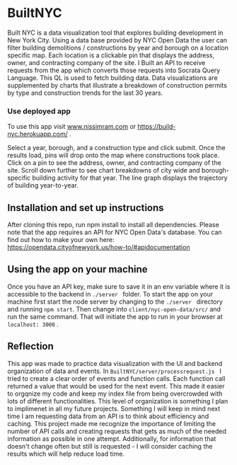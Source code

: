 # BuiltNYC

Built NYC is a data visualization tool that explores building development in New York City. 
Using a data base provided by NYC Open Data the user can filter building demolitions / constructions by year and borough on a location specific map. Each location is a clickable pin that displays the address, owner, and contracting company of the site. 
I Built an API to receive requests from the app which converts those requests into Socrata Query Language. 
This QL is used to fetch building data. Data visualizations are supplemented by charts that illustrate a breakdown of construction permits by type and construction trends for the last 30 years.

### Use deployed app

To use this app visit www.nissimram.com or https://build-nyc.herokuapp.com/ . 

Select a year, borough, and a construction type and click submit. Once the results load, pins will drop onto the map where constructions took place. Click on a pin to see the address, owner, and contracting company of the site. Scroll down further to see chart breakdowns of city wide and borough-specific building activity for that year. The line graph displays the trajectory of building year-to-year.

## Installation and set up instructions

After cloning this repo, run npm install to install all dependencies. Please note that the app requires an API for NYC Open Data's database. You can find out how to make your own here: https://opendata.cityofnewyork.us/how-to/#apidocumentation

## Using the app on your machine

Once you have an API key, make sure to save it in an env variable where it is accessible to the backend in ```./server ``` folder. To start the app on your machine first start the node server by changing to the ```./server ``` directory and running ```npm start```. Then change into ```client/nyc-open-data/src/``` and run the same command. That will initiate the app to run in your browser at ```localhost: 3000``` . 

## Reflection

This app was made to practice data visualization with the UI and backend organization of data and events. In ```BuiltNYC/server/processrequest.js ``` I tried to create a clear order of events and function calls. Each function call returned a value that would be used for the next event. This made it easier to orgqnize my code and keep my index file from being overcrowded with lots of different functionalities. This level of organization is something I plan to implimenet in all my future projects. Something I will keep in mind next time I am requesting data from an API is to think about efficiency and caching. This project made me recognize the importance of limiting the number of API calls and creating requests that gets as much of the needed information as possible in one attempt. Additionally, for information that doesn't change often but still is requested - I will consider caching the results which will help reduce load time. 

